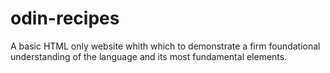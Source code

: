 # odin-recipes

A basic HTML only website whith which to demonstrate a firm foundational understanding of the language and its most fundamental elements.
